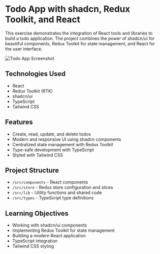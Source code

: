 # Todo App with shadcn, Redux Toolkit, and React

This exercise demonstrates the integration of React tools and libraries to build a todo application. The project combines the power of shadcn/ui for beautiful components, Redux Toolkit for state management, and React for the user interface.

![Todo App Screenshot](/screenshot.png)

## Technologies Used

- React
- Redux Toolkit (RTK)
- shadcn/ui
- TypeScript
- Tailwind CSS

## Features

- Create, read, update, and delete todos
- Modern and responsive UI using shadcn components
- Centralized state management with Redux Toolkit
- Type-safe development with TypeScript
- Styled with Tailwind CSS

## Project Structure

- `/src/components` - React components
- `/src/store` - Redux store configuration and slices
- `/src/lib` - Utility functions and shared code
- `/src/types` - TypeScript type definitions

## Learning Objectives

- Working with shadcn/ui components
- Implementing Redux Toolkit for state management
- Building a modern React application
- TypeScript integration
- Tailwind CSS styling
